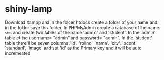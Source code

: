 # shiny-lamp
Download Xampp and in the folder htdocs create a folder of your name and in the folder save this folder.
In PHPMyAdmin create a database of the name `sms` and create two tables of the name 'admin' and 'student'.
In the 'admin' table et the username= "admin" and password= "admin".
In the 'student' table there'll be seven columns :'id', 'rollno', 'name', 'city', 'pcont', 'standard', 'image' and set 'id' as the Primary key and it will be auto incremented.
